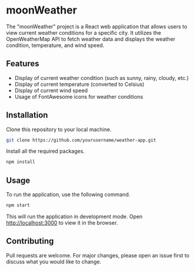 # moonWeather

The "moonWeather" project is a React web application that allows users to view current weather conditions for a specific city. It utilizes the OpenWeatherMap API to fetch weather data and displays the weather condition, temperature, and wind speed.

## Features

- Display of current weather condition (such as sunny, rainy, cloudy, etc.)
- Display of current temperature (converted to Celsius)
- Display of current wind speed
- Usage of FontAwesome icons for weather conditions

## Installation

Clone this repository to your local machine.

```bash
git clone https://github.com/yourusername/weather-app.git
```

Install all the required packages.

```bash
npm install
```

## Usage

To run the application, use the following command.

```bash
npm start
```

This will run the application in development mode. Open [http://localhost:3000](http://localhost:3000) to view it in the browser.

## Contributing

Pull requests are welcome. For major changes, please open an issue first to discuss what you would like to change.
